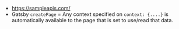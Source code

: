 - https://sampleapis.com/
- Gatsby `createPage` = Any context specified on `context: {....}` is automatically available to the page that is set to use/read that data.
